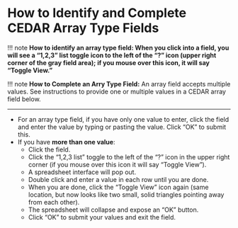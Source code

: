 # How to Identify and Complete CEDAR Array Type Fields

!!! note
**How to identify an array type field: When you click into a field, you will see a “1,2,3” list toggle icon to the left of the “?” icon (upper right corner of the gray field area); if you mouse over this icon, it will say “Toggle View.”**  

!!! note
**How to Complete an Arry Type Field:** An array field accepts multiple values. See instructions to provide one or multiple values in a CEDAR array field below.

***

* For an array type field, if you have only one value to enter, click the field and enter the value by typing or pasting the value. Click “OK” to submit this.
* If you have **more than one value**:
    * Click the field.
    * Click the “1,2,3 list” toggle to the left of the “?” icon in the upper right corner (if you mouse over this icon it will say “Toggle View”).
    * A spreadsheet interface will pop out.
    * Double click and enter a value in each row until you are done.
    * When you are done, click the “Toggle View” icon again (same location, but now looks like two small, solid triangles pointing away from each other).
    * The spreadsheet will collapse and expose an “OK” button.
    * Click “OK” to submit your values and exit the field.

    